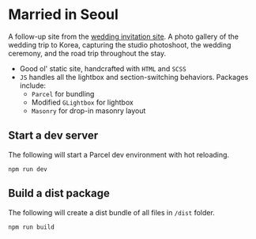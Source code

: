 # Married in Seoul

A follow-up site from the [wedding invitation site](https://www.marriedinseoul.com). A photo gallery of the wedding trip to Korea, capturing the studio photoshoot, the wedding ceremony, and the road trip throughout the stay.

- Good ol' static site, handcrafted with `HTML` and `SCSS`
- `JS` handles all the lightbox and section-switching behaviors. Packages include:
  - `Parcel` for bundling
  - Modified `GLightbox` for lightbox
  - `Masonry` for drop-in masonry layout

## Start a dev server

The following will start a Parcel dev environment with hot reloading.

```shell
npm run dev
```

## Build a dist package

The following will create a dist bundle of all files in `/dist` folder.

```shell
npm run build
```
